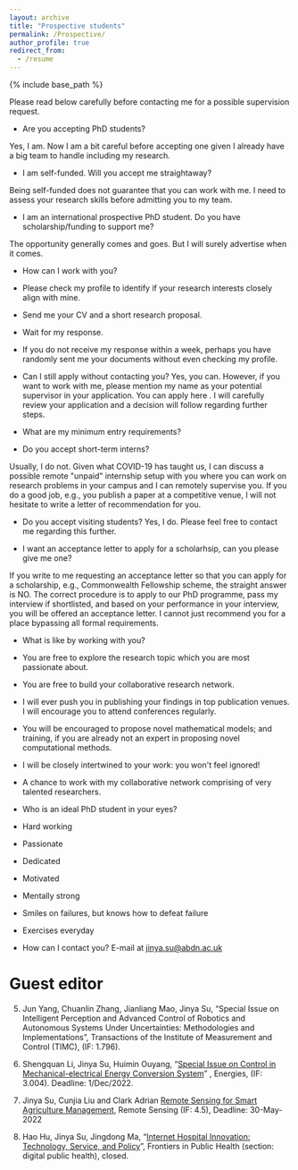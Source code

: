 ```yaml
---
layout: archive
title: "Prospective students"
permalink: /Prospective/
author_profile: true
redirect_from:
  - /resume
---
```


{% include base_path %}

Please read below carefully before contacting me for a possible supervision request. 


* Are you accepting PhD students?

Yes, I am. Now I am a bit careful before accepting one given I already have a big team to handle including my research.

* I am self-funded. Will you accept me straightaway?

Being self-funded does not guarantee that you can work with me. I need to assess your research skills before admitting you to my team. 

* I am an international prospective PhD student. Do you have scholarship/funding to support me?

The opportunity generally comes and goes. But I will surely advertise when it comes. 


* How can I work with you?

 * Please check my profile to identify if your research interests closely align with mine.
 * Send me your CV and a short research proposal.
 * Wait for my response.
 * If you do not receive my response within a week, perhaps you have randomly sent me your documents without even checking my profile.

* Can I still apply without contacting you?
Yes, you can. However, if you want to work with me, please mention my name as your potential supervisor in your application. You can apply here . I will carefully review your application and a decision will follow regarding further steps.

* What are my minimum entry requirements?

* Do you accept short-term interns?

Usually, I do not. Given what COVID-19 has taught us, I can discuss a possible remote "unpaid" internship setup with you where you can work on research problems in your campus and I can remotely supervise you. If you do a good job, e.g., you publish a paper at a competitive venue, I will not hesitate to write a letter of recommendation for you.

* Do you accept visiting students?
Yes, I do. Please feel free to contact me regarding this further.

* I want an acceptance letter to apply for a scholarhsip, can you please give me one?

If you write to me requesting an acceptance letter so that you can apply for a scholarship, e.g., Commonwealth Fellowship scheme, the straight answer is NO. The correct procedure is to apply to our PhD programme, pass my interview if shortlisted, and based on your performance in your interview, you will be offered an acceptance letter. I cannot just recommend you for a place bypassing all formal requirements.

* What is like by working with you?

 * You are free to explore the research topic which you are most passionate about.
 * You are free to build your collaborative research network.
 * I will ever push you in publishing your findings in top publication venues. I will encourage you to attend conferences regularly.
 * You will be encouraged to propose novel mathematical models; and training, if you are already not an expert in proposing novel computational methods.
 * I will be closely intertwined to your work: you won't feel ignored!
 * A chance to work with my collaborative network comprising of very talented researchers.


* Who is an ideal PhD student in your eyes?
 * Hard working
 * Passionate
 * Dedicated
 * Motivated
 * Mentally strong
 * Smiles on failures, but knows how to defeat failure
 * Exercises everyday


* How can I contact you?
E-mail at jinya.su@abdn.ac.uk 




Guest editor
======

5.	Jun Yang, Chuanlin Zhang, Jianliang Mao, Jinya Su, “Special Issue on Intelligent Perception and Advanced Control of Robotics and Autonomous Systems Under Uncertainties: Methodologies and Implementations”, Transactions of the Institute of Measurement and Control (TIMC), (IF: 1.796).

4. Shengquan Li, Jinya Su, Huimin Ouyang, “[Special Issue on Control in Mechanical-electrical Energy Conversion System](https://www.mdpi.com/journal/energies/special_issues/Mechanical_electrical_Energy_Conversion_System)” , Energies, (IF: 3.004). Deadline: 1/Dec/2022. 

3.	Jinya Su, Cunjia Liu and Clark Adrian [Remote Sensing for Smart Agriculture Management](https://www.mdpi.com/journal/remotesensing/special_issues/smart_agri_management), Remote Sensing (IF: 4.5), Deadline: 30-May-2022

2.	Hao Hu, Jinya Su, Jingdong Ma, “[Internet Hospital Innovation: Technology, Service, and Policy](https://www.frontiersin.org/research-topics/14612/smart-hospital-innovation-technology-service-and-policy)”, Frontiers in Public Health (section: digital public health), closed.

